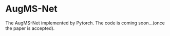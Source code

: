 # AugMS-Net
The AugMS-Net implemented by Pytorch.
The code is coming soon...(once the paper is accepted).
